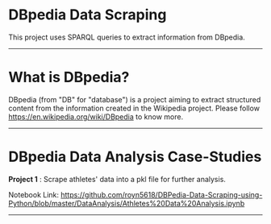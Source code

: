 # DBpedia Data Scraping

This project uses SPARQL queries to extract information from DBpedia.

---

# What is DBpedia?

DBpedia (from "DB" for "database") is a project aiming to extract structured content from the information created in the Wikipedia project. Please follow https://en.wikipedia.org/wiki/DBpedia to know more.

---

# DBpedia Data Analysis Case-Studies

**Project 1** : Scrape athletes' data into a pkl file for further analysis.

Notebook Link: https://github.com/royn5618/DBPedia-Data-Scraping-using-Python/blob/master/DataAnalysis/Athletes%20Data%20Analysis.ipynb

---




